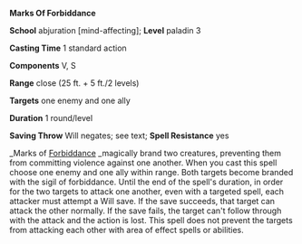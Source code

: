  **Marks Of Forbiddance**

**School** abjuration [mind-affecting]; **Level** paladin 3

**Casting Time** 1 standard action

**Components** V, S

**Range** close (25 ft. + 5 ft./2 levels)

**Targets** one enemy and one ally

**Duration** 1 round/level

**Saving Throw** Will negates; see text; **Spell Resistance** yes

_Marks of [Forbiddance](../../spells/forbiddance#_forbiddance) _magically brand two creatures, preventing them from committing violence against one another. When you cast this spell choose one enemy and one ally within range. Both targets become branded with the sigil of forbiddance. Until the end of the spell's duration, in order for the two targets to attack one another, even with a targeted spell, each attacker must attempt a Will save. If the save succeeds, that target can attack the other normally. If the save fails, the target can't follow through with the attack and the action is lost. This spell does not prevent the targets from attacking each other with area of effect spells or abilities.

